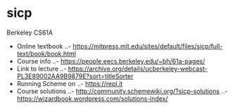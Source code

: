 # sicp
Berkeley CS61A

- Online textbook
..- https://mitpress.mit.edu/sites/default/files/sicp/full-text/book/book.html
- Course info
..- https://people.eecs.berkeley.edu/~bh/61a-pages/
- Link to lecture
..- https://archive.org/details/ucberkeley-webcast-PL3E89002AA9B9879E?sort=titleSorter
- Running Scheme on
..- https://repl.it
- Course solutions
..- http://community.schemewiki.org/?sicp-solutions
..- https://wizardbook.wordpress.com/solutions-index/